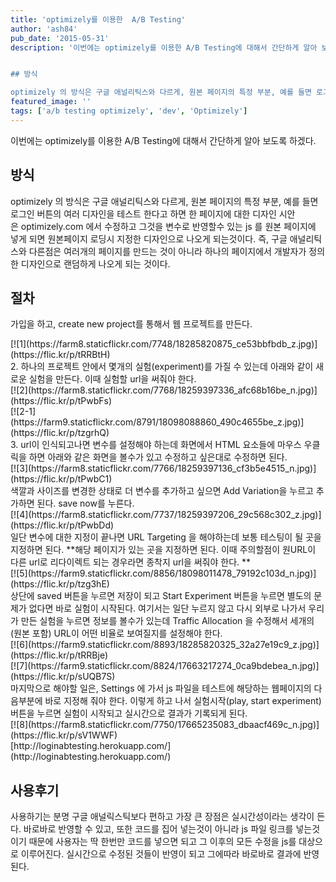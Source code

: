 ```yaml
---
title: 'optimizely를 이용한  A/B Testing'
author: 'ash84'
pub_date: '2015-05-31'
description: '이번에는 optimizely를 이용한 A/B Testing에 대해서 간단하게 알아 보도록 하겠다.


## 방식

optimizely 의 방식은 구글 애널리틱스와 다르게, 원본 페이지의 특정 부분, 예를 들면 로그인 버튼의 여러 디자인을 테스트 한다고 하면 한 페이지에 대한 디자인 시안은 optimizely.com 에서 수정하고 그것을 변수로 반영할수 있는 js 를 원본 페이지에 넣게 되면 원본페이지 로딩시 지정한 디자인으로 나오게 되는것이다. 즉, 구글 애널리틱스와 다른점은 여러개의 페이지를 만드는 것이 아니라 하나의 페이지에서'
featured_image: ''
tags: ['a/b testing optimizely', 'dev', 'Optimizely']
---
```



이번에는 optimizely를 이용한 A/B Testing에 대해서 간단하게 알아 보도록 하겠다.


## 방식

optimizely 의 방식은 구글 애널리틱스와 다르게, 원본 페이지의 특정 부분, 예를 들면 로그인 버튼의 여러 디자인을 테스트 한다고 하면 한 페이지에 대한 디자인 시안은 optimizely.com 에서 수정하고 그것을 변수로 반영할수 있는 js 를 원본 페이지에 넣게 되면 원본페이지 로딩시 지정한 디자인으로 나오게 되는것이다. 즉, 구글 애널리틱스와 다른점은 여러개의 페이지를 만드는 것이 아니라 하나의 페이지에서 개발자가 정의한 디자인으로 랜덤하게 나오게 되는 것이다.


## 절차

가입을 하고, create new project를 통해서 웹 프로젝트를 만든다.

<div class="jetpack-video-wrapper">[![1](https://farm8.staticflickr.com/7748/18285820875_ce53bbfbdb_z.jpg)](https://flic.kr/p/tRRBtH)</div>2. 하나의 프로젝트 안에서 몇개의 실험(experiment)를 가질 수 있는데 아래와 같이 새로운 실험을 만든다. 이때 실험할 url을 써줘야 한다.

<div class="jetpack-video-wrapper">[![2](https://farm8.staticflickr.com/7768/18259397336_afc68b16be_n.jpg)](https://flic.kr/p/tPwbFs)</div><div class="jetpack-video-wrapper">[![2-1](https://farm9.staticflickr.com/8791/18098088860_490c4655be_z.jpg)](https://flic.kr/p/tzgrhQ)</div>3. url이 인식되고나면 변수를 설정해야 하는데 화면에서 HTML 요소들에 마우스 우클릭을 하면 아래와 같은 화면을 볼수가 있고 수정하고 싶은대로 수정하면 된다.

<div class="jetpack-video-wrapper">[![3](https://farm8.staticflickr.com/7766/18259397136_cf3b5e4515_n.jpg)](https://flic.kr/p/tPwbC1)</div>색깔과 사이즈를 변경한 상태로 더 변수를 추가하고 싶으면 Add Variation을 누르고 추가하면 된다. save now를 누른다.

<div class="jetpack-video-wrapper">[![4](https://farm8.staticflickr.com/7737/18259397206_29c568c302_z.jpg)](https://flic.kr/p/tPwbDd)</div>일단 변수에 대한 지정이 끝나면 URL Targeting 을 해야하는데 보통 테스팅이 될 곳을 지정하면 된다. **해당 페이지가 있는 곳을 지정하면 된다. 이때 주의할점이 원URL이 다른 url로 리다이렉트 되는 경우라면 종착지 url을 써줘야 한다. **

<div class="jetpack-video-wrapper">[![5](https://farm9.staticflickr.com/8856/18098011478_79192c103d_n.jpg)](https://flic.kr/p/tzg3hE)</div>상단에 saved 버튼을 누르면 저장이 되고 Start Experiment 버튼을 누르면 별도의 문제가 없다면 바로 실험이 시작된다. 여기서는 일단 누르지 않고  
 다시 외부로 나가서 우리가 만든 실험을 누르면 정보를 볼수가 있는데 Traffic Allocation 을 수정해서 세개의 (원본 포함) URL이 어떤 비율로 보여질지를 설정해야 한다.

<div class="jetpack-video-wrapper">[![6](https://farm9.staticflickr.com/8893/18285820325_32a27e19c9_z.jpg)](https://flic.kr/p/tRRBje)</div><div class="jetpack-video-wrapper">[![7](https://farm9.staticflickr.com/8824/17663217274_0ca9bdebea_n.jpg)](https://flic.kr/p/sUQB7S)</div>마지막으로 해야할 일은, Settings 에 가서 js 파일을 테스트에 해당하는 웹페이지의 다음부분에 바로 지정해 줘야 한다. 이렇게 하고 나서 실험시작(play, start experiment) 버튼을 누르면 실험이 시작되고 실시간으로 결과가 기록되게 된다.

<div class="jetpack-video-wrapper">[![8](https://farm8.staticflickr.com/7750/17665235083_dbaacf469c_n.jpg)](https://flic.kr/p/sV1WWF)</div>[http://loginabtesting.herokuapp.com/](http://loginabtesting.herokuapp.com/)


## 사용후기

사용하기는 분명 구글 애널릭스틱보다 편하고 가장 큰 장점은 실시간성이라는 생각이 든다. 바로바로 반영할 수 있고, 또한 코드를 집어 넣는것이 아니라 js 파일 링크를 넣는것이기 때문에 사용자는 딱 한번만 코드를 넣으면 되고 그 이후의 모든 수정을 js를 대상으로 이루어진다. 실시간으로 수정된 것들이 반영이 되고 그에따라 바로바로 결과에 반영된다.



